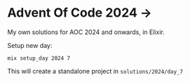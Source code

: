 # Advent Of Code 2024 ->

My own solutions for AOC 2024 and onwards, in Elixir.

Setup new day:

`mix setup_day 2024 7`

This will create a standalone project in `solutions/2024/day_7`